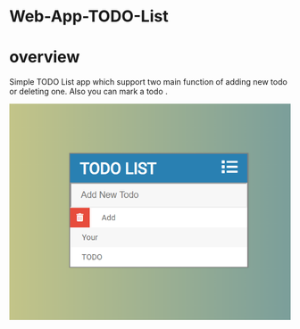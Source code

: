 # Web-App-TODO-List

overview
===

Simple TODO List app which support two main function of adding new todo or deleting one.
Also you can mark a todo .

![](https://github.com/Sniryefet/Web-App-TODO-List/blob/master/TODO.PNG)

